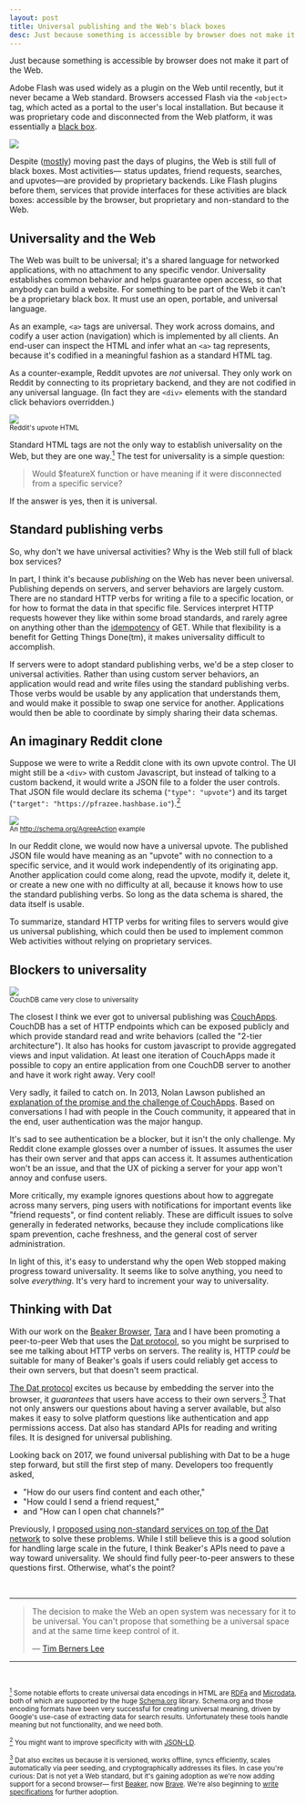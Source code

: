 ```yaml
---
layout: post
title: Universal publishing and the Web's black boxes
desc: Just because something is accessible by browser does not make it part of the Web.
---
```


Just because something is accessible by browser does not make it part of the Web.

Adobe Flash was used widely as a plugin on the Web until recently, but it never became a Web standard. Browsers accessed Flash via the `<object>` tag, which acted as a portal to the user's local installation. But because it was proprietary code and disconnected from the Web platform, it was essentially a [black box](https://en.wikipedia.org/wiki/Black_box).

<img class="centered bordered" src="/assets/img/flash-plugin.png">

Despite ([mostly](https://www.w3.org/TR/encrypted-media/)) moving past the days of plugins, the Web is still full of black boxes. Most activities— status updates, friend requests, searches, and upvotes—are provided by proprietary backends. Like Flash plugins before them, services that provide interfaces for these activities are black boxes: accessible by the browser, but proprietary and non-standard to the Web.

## Universality and the Web

The Web was built to be universal; it's a shared language for networked applications, with no attachment to any specific vendor. Universality establishes common behavior and helps guarantee open access, so that anybody can build a website. For something to be part of the Web it can't be a proprietary black box. It must use an open, portable, and universal language.

As an example, `<a>` tags are universal. They work across domains, and codify a user action (navigation) which is implemented by all clients. An end-user can inspect the HTML and infer what an `<a>` tag represents, because it's codified in a meaningful fashion as a standard HTML tag.

As a counter-example, Reddit upvotes are *not* universal. They only work on Reddit by connecting to its proprietary backend, and they are not codified in any universal language. (In fact they are `<div>` elements with the standard click behaviors overridden.)

<p class="center"><img class="bordered" src="/assets/img/reddit-upvote-html.png"><br><small>Reddit's upvote HTML</small></p>

Standard HTML tags are not the only way to establish universality on the Web, but they are one way.<a href="#1" id="_1"><sup>1</sup></a> The test for universality is a simple question:

> Would $featureX function or have meaning if it were disconnected from a specific service?
  
If the answer is yes, then it is universal.

## Standard publishing verbs

So, why don't we have universal activities? Why is the Web still full of black box services?

In part, I think it's because *publishing* on the Web has never been universal. Publishing depends on servers, and server behaviors are largely custom. There are no standard HTTP verbs for writing a file to a specific location, or for how to format the data in that specific file. Services interpret HTTP requests however they like within some broad standards, and rarely agree on anything other than the [idempotency](https://en.wikipedia.org/wiki/Idempotence) of GET. While that flexibility is a benefit for Getting Things Done(tm), it makes universality difficult to accomplish.

If servers were to adopt standard publishing verbs, we'd be a step closer to universal activities. Rather than using custom server behaviors, an application would read and write files using the standard publishing verbs. Those verbs would be usable by any application that understands them, and would make it possible to swap one service for another. Applications would then be able to coordinate by simply sharing their data schemas.

## An imaginary Reddit clone

Suppose we were to write a Reddit clone with its own upvote control. The UI might still be a `<div>` with custom Javascript, but instead of talking to a custom backend, it would write a JSON file to a folder the user controls. That JSON file would declare its schema (`"type": "upvote"`) and its target (`"target": "https://pfrazee.hashbase.io"`).<a href="#2" id="_2"><sup>2</sup></a>

<p class="center"><img class="bordered" src="/assets/img/agree-action.png"><br><small>An <a href="http://schema.org/AgreeAction" title="http://schema.org/AgreeAction">http://schema.org/AgreeAction</a> example</small></p>

In our Reddit clone, we would now have a universal upvote. The published JSON file would have meaning as an "upvote" with no connection to a specific service, and it would work independently of its originating app. Another application could come along, read the upvote, modify it, delete it, or create a new one with no difficulty at all, because it knows how to use the standard publishing verbs. So long as the data schema is shared, the data itself is usable.

To summarize, standard HTTP verbs for writing files to servers would give us universal publishing, which could then be used to implement common Web activities without relying on proprietary services.

## Blockers to universality

<p class="center"><img src="/assets/img/couch.png"><br><small>CouchDB came very close to universality</small></p>

The closest I think we ever got to universal publishing was [CouchApps](http://docs.couchdb.org/en/2.0.0/couchapp/). CouchDB has a set of HTTP endpoints which can be exposed publicly and which provide standard read and write behaviors (called the "2-tier architecture"). It also has hooks for custom javascript to provide aggregated views and input validation. At least one iteration of CouchApps made it possible to copy an entire application from one CouchDB server to another and have it work right away. Very cool!

Very sadly, it failed to catch on. In 2013, Nolan Lawson published an [explanation of the promise and the challenge of CouchApps](https://nolanlawson.com/2013/11/15/couchdb-doesnt-want-to-be-your-database-it-wants-to-be-your-web-site/). Based on conversations I had with people in the Couch community, it appeared that in the end, user authentication was the major hangup.

It's sad to see authentication be a blocker, but it isn't the only challenge. My Reddit clone example glosses over a number of issues. It assumes the user has their own server and that apps can access it. It assumes authentication won't be an issue, and that the UX of picking a server for your app won't annoy and confuse users.

More critically, my example ignores questions about how to aggregate across many servers, ping users with notifications for important events like "friend requests", or find content reliably. These are difficult issues to solve generally in federated networks, because they include complications like spam prevention, cache freshness, and the general cost of server administration.

In light of this, it's easy to understand why the open Web stopped making progress toward universality. It seems like to solve anything, you need to solve *everything*. It's very hard to increment your way to universality.

## Thinking with Dat

With our work on the [Beaker Browser](https://beakerbrowser.com), [Tara](https://twitter.com/taravancil) and I have been promoting a peer-to-peer Web that uses the [Dat protocol](https://datproject.org), so you might be surprised to see me talking about HTTP verbs on servers. The reality is, HTTP *could* be suitable for many of Beaker's goals if users could reliably get access to their own servers, but that doesn't seem practical.

[The Dat protocol](https://datproject.org) excites us because by embedding the server into the browser, it *guarantees* that users have access to their own servers.<a href="#3" id="_3"><sup>3</sup></a> That not only answers our questions about having a server available, but also makes it easy to solve platform questions like authentication and app permissions access. Dat also has standard APIs for reading and writing files. It is designed for universal publishing.

Looking back on 2017, we found universal publishing with Dat to be a huge step forward, but still the first step of many. Developers too frequently asked,

 - "How do our users find content and each other,"
 - "How could I send a friend request,"
 - and "How can I open chat channels?"

Previously, I [proposed using non-standard services on top of the Dat network](https://pfrazee.hashbase.io/blog/achieving-scale) to solve these problems. While I still believe this is a good solution for handling large scale in the future, I think Beaker's APIs need to pave a way toward universality. We should find fully peer-to-peer answers to these questions first. Otherwise, what's the point?

<br>
<hr>

<blockquote>
  <p>The decision to make the Web an open system was necessary for it to be universal. You can't propose that something be a universal space and at the same time keep control of it.</p>
  <p>&mdash; <a href="https://www.w3.org/People/Berners-Lee/FAQ.html">Tim Berners Lee</a></p>
</blockquote>

<hr>
<br>

<p><small id="1"><a href="#_1"><sup>1</sup></a> Some notable efforts to create universal data encodings in HTML are <a href="https://rdfa.info/">RDFa</a> and <a href="https://en.wikipedia.org/wiki/Microdata_(HTML)">Microdata</a>, both of which are supported by the huge <a href="http://schema.org/">Schema.org</a> library. Schema.org and those encoding formats have been very successful for creating universal meaning, driven by Google's use-case of extracting data for search results. Unfortunately these tools handle meaning but not functionality, and we need both.</small></p>

<p><small id="2"><a href="#_2"><sup>2</sup></a> You might want to improve specificity with with <a href="https://json-ld.org/">JSON-LD</a>.</small></p>

<p><small id="3"><a href="#_3"><sup>3</sup></a> Dat also excites us because it is versioned, works offline, syncs efficiently, scales automatically via peer seeding, and cryptographically addresses its files. In case you're curious: Dat is not yet a Web standard, but it's gaining adoption as we're now adding support for a second browser— first <a href="https://beakerbrowser.com">Beaker</a>, now <a href="https://brave.com">Brave</a>. We're also beginning to <a href="https://github.com/datprotocol/web-specs">write specifications</a> for further adoption.</small></p>